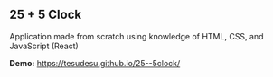 ## 25 + 5 Clock

Application made from scratch using knowledge of HTML, CSS, and JavaScript (React)

**Demo:** https://tesudesu.github.io/25--5clock/
